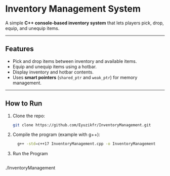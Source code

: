# Inventory Management System

A simple **C++ console-based inventory system** that lets players pick, drop, equip, and unequip items.

---

## Features

- Pick and drop items between inventory and available items.  
- Equip and unequip items using a hotbar.  
- Display inventory and hotbar contents.  
- Uses **smart pointers** (`shared_ptr` and `weak_ptr`) for memory management.

---

## How to Run

1. Clone the repo:  
   ```bash
   git clone https://github.com/Eyuzikfr/InventoryManagement.git

2. Compile the program (example with g++):
   ```bash
     g++ -std=c++17 InventoryManagement.cpp -o InventoryManagement
   
3. Run the Program
   ```bash
  ./InventoryManagement
